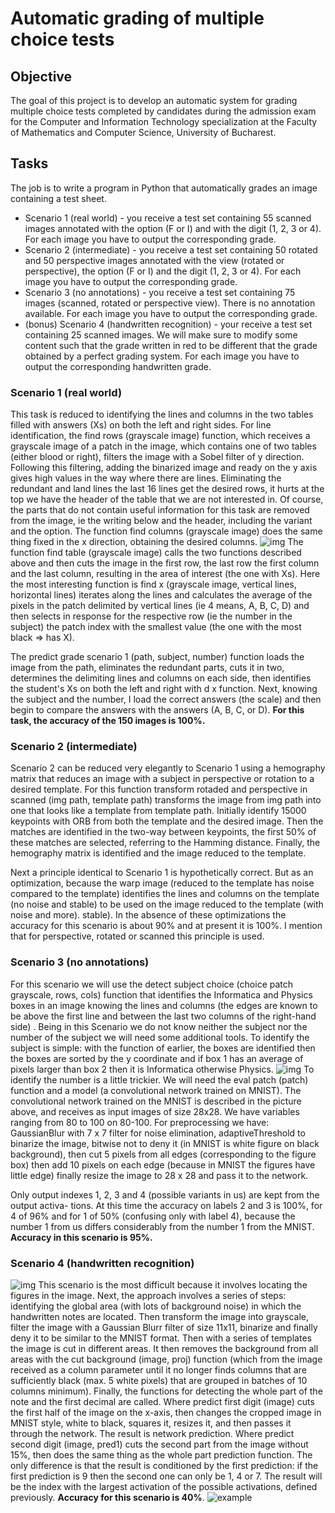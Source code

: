 
# Automatic grading of multiple choice tests

## Objective
The goal of this project is to develop an automatic system for grading multiple choice tests completed by candidates during the admission exam for the Computer and Information Technology specialization at the Faculty of Mathematics and Computer Science, University of Bucharest.

## Tasks
The job is to write a program in Python that automatically grades an image containing a test sheet.
- Scenario 1 (real world) - you receive a test set containing 55 scanned images annotated with the option (F or I) and with the digit (1, 2, 3 or 4). For each image you have to output the corresponding grade.
- Scenario 2 (intermediate) - you receive a test set containing 50 rotated and 50 perspective images annotated with the view (rotated or perspective), the option (F or I) and the digit (1, 2, 3 or 4). For each image you have to output the corresponding grade. 
- Scenario 3 (no annotations) - you receive a test set containing 75 images (scanned, rotated or perspective view). There is no annotation available. For each image you have to output the corresponding grade. 
- (bonus) Scenario 4 (handwritten recognition) - your receive a test set containing 25 scanned images. We will make sure to modify some content such that the grade written in red to be different that the grade obtained by a perfect grading system. For each image you have to output the corresponding handwritten grade.

### Scenario 1 (real world)
This task is reduced to identifying the lines and columns in the two tables filled with answers (Xs) on both the left and right sides. For line identification, the find rows (grayscale image) function, which receives a grayscale image of a patch in the image, which contains one of two tables (either blood or right), filters the image with a Sobel filter of y direction. Following this filtering, adding the binarized image and ready on the y axis gives high values in the
way where there are lines. Eliminating the redundant and land lines the last 16 lines get the desired rows, it hurts at the top we have the header of the table that we are not interested in. Of course, the parts that do not contain useful information for this task are removed from the image, ie the writing below and the header, including the variant and the option. The function find columns (grayscale image) does the same thing fixed in the x direction, obtaining the desired columns. 
![img](printScreen2.png) 
The function find table (grayscale image) calls the two functions described above and then cuts the image in the first row, the last row the first column and the last column, resulting in the area of interest (the one with Xs). Here the most interesting function is find x (grayscale image, vertical lines, horizontal lines) iterates along the lines and calculates the average of the pixels in the patch delimited by vertical lines (ie 4 means, A, B, C, D) and then selects in response for the respective row (ie the number in the subject) the patch index with the smallest value (the one with the most black => has X).

The predict grade scenario 1 (path, subject, number) function loads the image from the path, eliminates the redundant parts, cuts it in two, determines the delimiting lines and columns on each side, then identifies the student's Xs on both the left and right with d x function. Next, knowing the subject and the number, I load the correct answers (the scale) and then begin to compare the answers with the answers (A, B, C, or D). **For this task, the accuracy of the 150 images is 100%.**

### Scenario 2 (intermediate)
Scenario 2 can be reduced very elegantly to Scenario 1 using a hemography matrix that reduces an image with a subject in perspective or rotation to a desired template. For this function transform rotaded and perspective in scanned (img path, template path) transforms the image from img path into one that looks like a template from template path. Initially identify 15000 keypoints with ORB from both the template and the desired image. Then the
matches are identified in the two-way between keypoints, the first 50% of these matches are selected, referring to the Hamming distance. Finally, the hemography matrix is identified and the image reduced to the template.

Next a principle identical to Scenario 1 is hypothetically correct. But as an optimization, because the warp image (reduced to the template has noise compared to the template) identifies the lines and columns on the template (no noise and stable) to be used on the image reduced to the template (with noise and more). stable). In the absence of these optimizations the accuracy for this scenario is about 90% and at present it is 100%. I mention that for perspective, rotated or scanned this principle is used.

### Scenario 3 (no annotations)
For this scenario we will use the detect subject choice (choice patch grayscale, rows, cols) function that identifies the Informatica and Physics boxes in an image knowing the lines and columns (the edges are known to be above the first line and between the last two columns of the right-hand side) . Being in this Scenario we do not know neither the subject nor the number of the subject we will need some additional tools. To identify the subject is
simple: with the function of earlier, the boxes are identified then the boxes are sorted by the y coordinate and if box 1 has an average of pixels larger than box 2 then it is Informatica otherwise Physics.
![img](printScreen3.png) 
To identify the number is a little trickier. We will need the eval patch (patch) function and a model (a convolutional network trained on MNIST). The convolutional network trained on the MNIST is described in the picture above, and receives as input images of size 28x28. We have variables ranging from 80 to 100 on 80-100. For preprocessing we have: GaussianBlur with 7 x 7 filter for noise elimination, adaptiveThreshold to binarize the image, bitwise not to deny it (in MNIST is white figure on black background), then cut 5 pixels from all edges (corresponding to the figure box) then add 10 pixels on each edge (because in MNIST the figures have little edge) finally resize the image to 28 x 28 and pass it to the network.

Only output indexes 1, 2, 3 and 4 (possible variants in us) are kept from the output activa- tions. At this time the accuracy on labels 2 and 3 is 100%, for 4 of 96% and for 1 of 50% (confusing only with label 4), because the number 1 from us differs considerably from the number 1 from the MNIST. **Accuracy in this scenario is 95%.**

### Scenario 4 (handwritten recognition)
![img](printScreen.png) 
This scenario is the most difficult because it involves locating the figures in the image. Next, the approach involves a series of steps: identifying the global area (with lots of background noise) in which the handwritten notes are located.
Then transform the image into grayscale, filter the image with a Gaussian Blurr filter of size 11x11, binarize and finally deny it to be similar to the MNIST format. Then with a series of templates the image is cut in different areas. It then removes the background from all areas with the cut background
(image, proj) function (which from the image received as a column parameter until it no longer finds columns that are sufficiently black (max. 5 white pixels) that are grouped in batches of 10 columns minimum).
Finally, the functions for detecting the whole part of the note and the first decimal are called. Where predict first digit (image) cuts the first half of the image on the x-axis, then changes the cropped image in MNIST style, white to black, squares it, resizes it, and then passes it through the network. The result is network prediction. Where predict second digit (image, pred1) cuts the second part from the image without 15%, then does the same thing
as the whole part prediction function. The only difference is that the result is conditioned by the first prediction: if the first prediction is 9 then the second one can only be 1, 4 or 7. The result will be the index with the largest activation of the possible activations, defined previously. **Accuracy for this scenario is 40%**.
![example](example.PNG)